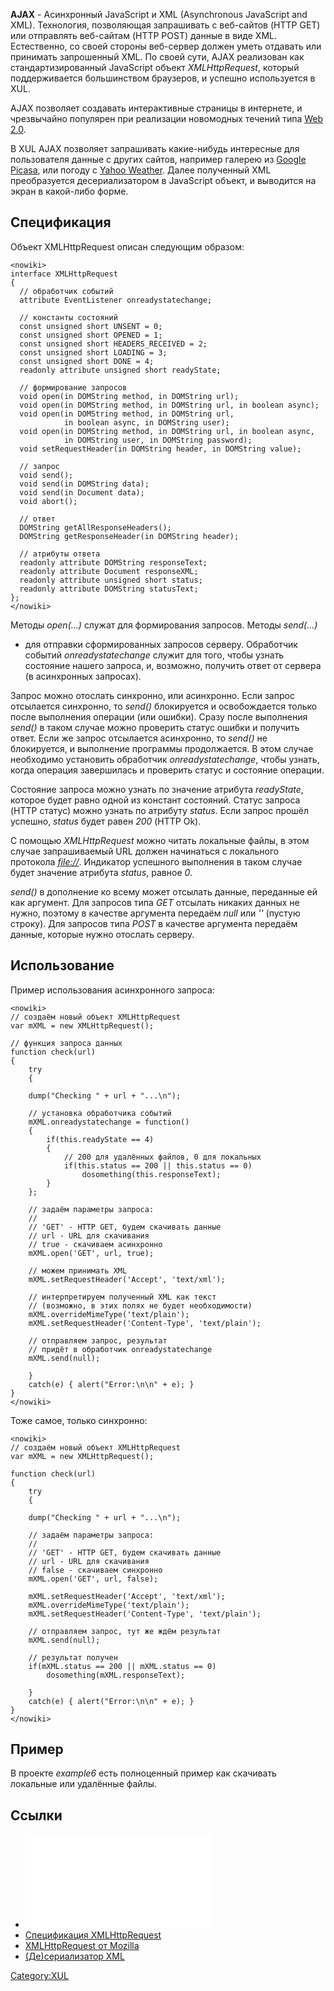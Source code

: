 **AJAX** - Асинхронный JavaScript и XML (Asynchronous JavaScript and
XML). Технология, позволяющая запрашивать с веб-сайтов (HTTP GET) или
отправлять веб-сайтам (HTTP POST) данные в виде XML. Естественно, со
своей стороны веб-сервер должен уметь отдавать или принимать
запрошенный XML. По своей сути, AJAX реализован как
стандартизированный JavaScript объект *XMLHttpRequest*,
который поддерживается большинством браузеров, и успешно
используется в XUL.

AJAX позволяет создавать интерактивные страницы в интернете, и
чрезвычайно популярен при реализации новомодных течений типа
[Web 2.0](http://ru.wikipedia.org/wiki/Web_2.0).

В XUL AJAX позволяет запрашивать какие-нибудь интересные для
пользователя данные с других сайтов, например галерею из
[Google Picasa](http://picasaweb.google.com), или погоду с [Yahoo
Weather](http://weather.yahoo.com/). Далее полученный XML преобразуется
десериализатором в JavaScript объект, и выводится на экран в какой-либо
форме.

## Спецификация

Объект XMLHttpRequest описан следующим образом:

    <nowiki>
    interface XMLHttpRequest
    {
      // обработчик событий
      attribute EventListener onreadystatechange;

      // константы состояний
      const unsigned short UNSENT = 0;
      const unsigned short OPENED = 1;
      const unsigned short HEADERS_RECEIVED = 2;
      const unsigned short LOADING = 3;
      const unsigned short DONE = 4;
      readonly attribute unsigned short readyState;

      // формирование запросов
      void open(in DOMString method, in DOMString url);
      void open(in DOMString method, in DOMString url, in boolean async);
      void open(in DOMString method, in DOMString url,
                in boolean async, in DOMString user);
      void open(in DOMString method, in DOMString url, in boolean async,
                in DOMString user, in DOMString password);
      void setRequestHeader(in DOMString header, in DOMString value);

      // запрос
      void send();
      void send(in DOMString data);
      void send(in Document data);
      void abort();

      // ответ
      DOMString getAllResponseHeaders();
      DOMString getResponseHeader(in DOMString header);

      // атрибуты ответа
      readonly attribute DOMString responseText;
      readonly attribute Document responseXML;
      readonly attribute unsigned short status;
      readonly attribute DOMString statusText;
    };
    </nowiki>

Методы *open(...)* служат для формирования запросов. Методы *send(...)*
- для отправки сформированных запросов серверу. Обработчик событий
*onreadystatechange* служит для того, чтобы узнать состояние нашего
запроса, и, возможно, получить ответ от сервера (в асинхронных
запросах).

Запрос можно отослать синхронно, или асинхронно. Если запрос отсылается
синхронно, то *send()* блокируется и освобождается только после
выполнения операции (или ошибки). Сразу после выполнения
*send()* в таком случае можно проверить статус ошибки и получить ответ.
Если же запрос отсылается асинхронно, то *send()* не блокируется, и
выполнение программы продолжается. В этом случае необходимо
установить обработчик *onreadystatechange*, чтобы узнать, когда
операция завершилась и проверить статус и состояние операции.

Состояние запроса можно узнать по значение атрибута *readyState*,
которое будет равно одной из констант состояний. Статус запроса
(HTTP статус) можно узнать по атрибуту *status*. Если запрос прошёл
успешно, *status* будет равен *200* (HTTP Ok).

С помощью *XMLHttpRequest* можно читать локальные файлы, в этом случае
запрашиваемый URL должен начинаться с локального протокола
*<file://>*. Индикатор успешного выполнения в таком случае будет
значение атрибута *status*, равное *0*.

*send()* в дополнение ко всему может отсылать данные, переданные ей как
аргумент. Для запросов типа *GET* отсылать никаких данных не нужно,
поэтому в качестве аргумента передаём *null* или *''* (пустую
строку). Для запросов типа *POST* в качестве аргумента передаём
данные, которые нужно отослать серверу.

## Использование

Пример использования асинхронного запроса:

    <nowiki>
    // создаём новый объект XMLHttpRequest
    var mXML = new XMLHttpRequest();

    // функция запроса данных
    function check(url)
    {
        try
        {

        dump("Checking " + url + "...\n");

        // установка обработчика событий
        mXML.onreadystatechange = function()
        {
            if(this.readyState == 4)
            {
                // 200 для удалённых файлов, 0 для локальных
                if(this.status == 200 || this.status == 0)
                    dosomething(this.responseText);
            }
        };

        // задаём параметры запроса:
        //
        // 'GET' - HTTP GET, будем скачивать данные
        // url - URL для скачивания
        // true - скачиваем асинхронно
        mXML.open('GET', url, true);

        // можем принимать XML
        mXML.setRequestHeader('Accept', 'text/xml');

        // интерпретируем полученный XML как текст
        // (возможно, в этих полях не будет необходимости)
        mXML.overrideMimeType('text/plain');
        mXML.setRequestHeader('Content-Type', 'text/plain');

        // отправляем запрос, результат
        // придёт в обработчик onreadystatechange
        mXML.send(null);

        }
        catch(e) { alert("Error:\n\n" + e); }
    }
    </nowiki>

Тоже самое, только синхронно:

    <nowiki>
    // создаём новый объект XMLHttpRequest
    var mXML = new XMLHttpRequest();

    function check(url)
    {
        try
        {

        dump("Checking " + url + "...\n");

        // задаём параметры запроса:
        //
        // 'GET' - HTTP GET, будем скачивать данные
        // url - URL для скачивания
        // false - скачиваем синхронно
        mXML.open('GET', url, false);

        mXML.setRequestHeader('Accept', 'text/xml');
        mXML.overrideMimeType('text/plain');
        mXML.setRequestHeader('Content-Type', 'text/plain');

        // отправляем запрос, тут же ждём результат
        mXML.send(null);

        // результат получен
        if(mXML.status == 200 || mXML.status == 0)
            dosomething(mXML.responseText);

        }
        catch(e) { alert("Error:\n\n" + e); }
    }
    </nowiki>

## Пример

В проекте *example6* есть полноценный пример как скачивать локальные или
удалённые файлы.

## Ссылки

  - ![Исходники example6 (переименуйте в .tar.bz2)](example6.tar.bz2
    "Исходники example6 (переименуйте в .tar.bz2)")
  - [Спецификация
    XMLHttpRequest](http://www.w3.org/TR/2007/WD-XMLHttpRequest-20071026/)
  - [XMLHttpRequest от
    Mozilla](http://developer.mozilla.org/en/docs/XMLHttpRequest)
  - [(Де)сериализатор
    XML](http://www.kawa.net/works/js/xml/objtree-e.html)

[Category:XUL](Category:XUL)